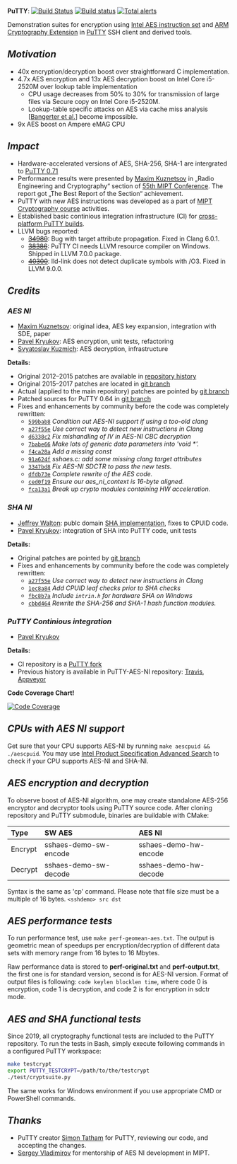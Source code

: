 **PuTTY**:
[![Build Status](https://github.com/pavelkryukov/putty-ci/actions/workflows/putty-ci.yml/badge.svg)](https://github.com/pavelkryukov/putty-ci/actions/workflows/putty-ci.yml)
[![Build status](https://ci.appveyor.com/api/projects/status/ff23l7wwucr4lle7?svg=true)](https://ci.appveyor.com/project/pavelkryukov/putty-ci)
[![Total alerts](https://img.shields.io/lgtm/alerts/g/pavelkryukov/putty-ci.svg?logo=lgtm&logoWidth=18)](https://lgtm.com/projects/g/pavelkryukov/putty-ci/alerts/)

Demonstration suites for encryption using [Intel AES instruction set](https://www.intel.com/content/dam/doc/white-paper/advanced-encryption-standard-new-instructions-set-paper.pdf) and [ARM Cryptography Extension](http://infocenter.arm.com/help/index.jsp?topic=/com.arm.doc.ddi0514g/way1395175472464.html) in [PuTTY](http://www.putty.org/) SSH client and derived tools.

## _Motivation_

* 40x encryption/decryption boost over straightforward C implementation.
* 4.7x AES encryption and 13x AES decryption boost on Intel Core i5-2520M over lookup table implementation
  * CPU usage decreases from 50% to 30% for transmission of large files via Secure copy on Intel Core i5-2520M.
  * Lookup-table specific attacks on AES via cache miss analysis [[Bangerter et al.](http://eprint.iacr.org/2010/594)] become impossible.
* 9x AES boost on Ampere eMAG CPU

## _Impact_

* Hardware-accelerated versions of AES, SHA-256, SHA-1 are intergrated to [PuTTY 0.71](https://www.chiark.greenend.org.uk/~sgtatham/putty/changes.html)
* Performance results were presented by [Maxim Kuznetsov](https://github.com/mkuznets) in „Radio Engineering and Cryptography“ section of [55th MIPT Conference](http://conf55.mipt.ru/info/main/). The report got „The Best Report of the Section“ achievement.
* PuTTY with new AES instructions was developed as a part of [MIPT Cryptography course](https://github.com/vlsergey/infosec) activities.
* Established basic continious integration infrastructure (CI) for [cross-platform PuTTY builds](https://github.com/pavelkryukov/putty).
* LLVM bugs reported:
  * ~~[34980](https://bugs.llvm.org/show_bug.cgi?id=34980)~~: Bug with target attribute propagation. Fixed in Clang 6.0.1.
  * ~~[38386](https://bugs.llvm.org/show_bug.cgi?id=38386)~~: PuTTY CI needs LLVM resource compiler on Windows. Shipped in LLVM 7.0.0 package.
  * ~~[40300](https://bugs.llvm.org/show_bug.cgi?id=40300)~~: lld-link does not detect duplicate symbols with /O3. Fixed in LLVM 9.0.0.

## _Credits_
### _AES NI_
 * [Maxim Kuznetsov](https://github.com/mkuznets): original idea, AES key expansion, integration with SDE, paper
 * [Pavel Kryukov](https://github.com/pavelkryukov): AES encryption, unit tests, refactoring
 * [Svyatoslav Kuzmich](https://github.com/skuzmich): AES decryption, infrastructure

**Details:**
 * Original 2012–2015 patches are available in [repository history](https://github.com/pavelkryukov/putty-aes-ni/commits/svn-head)
 * Original 2015–2017 patches are located in [git branch](https://github.com/pavelkryukov/putty-ci/commits/aespatches)
 * Actual (applied to the main repository) patches are pointed by [git branch](https://github.com/pavelkryukov/putty-ci/commits/aespatches-fixed)
 * Patched sources for PuTTY 0.64 in [git branch](https://git.tartarus.org/?p=simon/putty.git;a=tag;h=4ad063b7cd9258a104dc3caed36c7ae1abd1f4be)
 * Fixes and enhancements by community before the code was completely rewritten:
   * [`599bab8`](https://git.tartarus.org/?p=simon/putty.git;a=commit;h=599bab84a1019ccd6228dcc5a8bf8b9a33a96452) _Condition out AES-NI support if using a too-old clang_
   * [`a27f55e`](https://git.tartarus.org/?p=simon/putty.git;a=commit;h=a27f55e819f2c39ed45425625a0fa63e06089d76) _Use correct way to detect new instructions in Clang_
   * [`d6338c2`](https://git.tartarus.org/?p=simon/putty.git;a=commit;h=d6338c22c32b9f55b71ace80f993bbb8f8c1aa6d) _Fix mishandling of IV in AES-NI CBC decryption_
   * [`7babe66`](https://git.tartarus.org/?p=simon/putty.git;a=commit;h=7babe66a839fecfe5d8b3db901b06d2fb7672cfc) _Make lots of generic data parameters into 'void *'._
   * [`f4ca28a`](https://git.tartarus.org/?p=simon/putty.git;a=commit;h=f4ca28a0f49ff23c8a9835fe62e209aa2c7b5e61) _Add a missing const_
   * [`91a624f`](https://git.tartarus.org/?p=simon/putty.git;a=commit;h=91a624fb70230a885656e74c89865270b27c9de9) _sshaes.c: add some missing clang target attributes_
   * [`3347bd8`](https://git.tartarus.org/?p=simon/putty.git;a=commit;h=3347bd81b75e4e2e5c39de70d8771db37b380daa) _Fix AES-NI SDCTR to pass the new tests._
   * [`dfdb73e`](https://git.tartarus.org/?p=simon/putty.git;a=commit;h=dfdb73e103366081045f7e5c23ed1a35e4777da4) _Complete rewrite of the AES code._
   * [`ced0f19`](https://git.tartarus.org/?p=simon/putty.git;a=commit;h=ced0f1911830eceae26c737e93b44136828f2f13) _Ensure our aes_ni_context is 16-byte aligned._
   * [`fca13a1`](https://git.tartarus.org/?p=simon/putty.git;a=commit;h=fca13a17b160da3b5069df3ceab19d4448c4f389) _Break up crypto modules containing HW acceleration._

### _SHA NI_
 * [Jeffrey Walton](https://github.com/noloader): publc domain [SHA implementation](https://github.com/noloader/SHA-Intrinsics), fixes to CPUID code.
 * [Pavel Kryukov](https://github.com/pavelkryukov): integration of SHA into PuTTY code, unit tests
 
**Details:**
 * Original patches are pointed by [git branch](https://github.com/pavelkryukov/putty-ci/commits/shapatches)
 * Fixes and enhancements by community before the code was completely rewritten:
   * [`a27f55e`](https://git.tartarus.org/?p=simon/putty.git;a=commit;h=a27f55e819f2c39ed45425625a0fa63e06089d76) _Use correct way to detect new instructions in Clang_
   * [`1ec8a84`](https://git.tartarus.org/?p=simon/putty.git;a=commit;h=1ec8a84cf69a53e3c02d54280ff48d22ae571abb) _Add CPUID leaf checks prior to SHA checks_
   * [`fbc8b7a`](https://git.tartarus.org/?p=simon/putty.git;a=commit;h=fbc8b7a8cbf49845d8fe35ffa6e66bb2638437aa) _Include `intrin.h` for hardware SHA on Windows_
   * [`cbbd464`](https://git.tartarus.org/?p=simon/putty.git;a=commit;h=cbbd464fd752821fe444d67b891c3977c426dee1) _Rewrite the SHA-256 and SHA-1 hash function modules._

### _PuTTY Continious integration_
  * [Pavel Kryukov](https://github.com/pavelkryukov)

**Details:**
  * CI repository is a [PuTTY fork](https://github.com/pavelkryukov/putty-ci)
  * Previous history is available in PuTTY-AES-NI repository: [Travis](https://github.com/pavelkryukov/putty-aes-ni/commits/master/.travis.yml), [Appveyor](https://github.com/pavelkryukov/putty-aes-ni/commits/master/appveyor.yml)

**Code Coverage Chart!**

[![Code Coverage](https://codecov.io/gh/pavelkryukov/putty-ci/branch/main/graphs/tree.svg)](https://codecov.io/gh/pavelkryukov/putty-ci)
 
## _CPUs with AES NI support_

Get sure that your CPU supports AES-NI by running `make aescpuid && ./aescpuid`.
You may use [Intel Product Specification Advanced Search](https://ark.intel.com/Search/FeatureFilter?productType=processors&AESTech=true) to check if your CPU supports AES-NI and SHA-NI.
 
## _AES encryption and decryption_

To observe boost of AES-NI algorithm, one may create standalone AES-256 encryptor and decryptor tools using PuTTY source code. After cloning repository and PuTTY submodule, binaries are buildable with CMake:

| Type | SW AES | AES NI |
|:-|:-------|:-------|
| Encrypt | sshaes-demo-sw-encode | sshaes-demo-hw-encode |
| Decrypt | sshaes-demo-sw-decode | sshaes-demo-hw-decode |

Syntax is the same as 'cp' command. Please note that file size must be a multiple of 16 bytes.
`<sshdemo> src dst`

## _AES performance tests_

To run performance test, use `make perf-geomean-aes.txt`. The output is geometric mean of speedups per encryption/decryption of different data sets with memory range from 16 bytes to 16 Mbytes.

Raw performance data is stored to **perf-original.txt** and **perf-output.txt**, the first one is for standard version, second is for AES-NI version. Format of output files is following: `code keylen blocklen time`, where code 0 is encryption, code 1 is decryption, and code 2 is for encryption in sdctr mode.

## _AES and SHA functional tests_

Since 2019, all cryptography functional tests are included to the PuTTY repository. To run the tests in Bash, simply execute following commands in a configured PuTTY workspace:

```bash
make testcrypt
export PUTTY_TESTCRYPT=/path/to/the/testcrypt
./test/cryptsuite.py
```

The same works for Windows environment if you use appropriate CMD or PowerShell commands.

## _Thanks_
 * PuTTY creator [Simon Tatham](https://www.chiark.greenend.org.uk/~sgtatham/) for PuTTY, reviewing our code, and accepting the changes.
 * [Sergey Vladimirov](https://github.com/vlsergey) for mentorship of AES NI development in MIPT.

